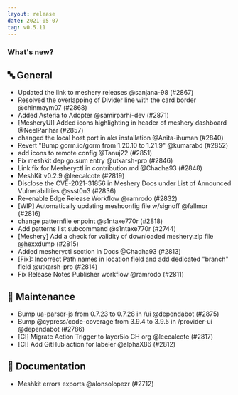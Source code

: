```yaml
---
layout: release
date: 2021-05-07
tag: v0.5.11
---
```


### What's new?

## 🔤 General
- Updated the link to meshery releases @sanjana-98 (#2867)
- Resolved the overlapping of Divider line with the card border   @chinmaym07 (#2868)
- Added Asteria to Adopter  @samirparhi-dev (#2871)
- [MesheryUI] Added icons highlighting in header of meshery dashboard @NeelParihar (#2857)
- changed the local host port in aks installation @Anita-ihuman (#2840)
- Revert "Bump gorm.io/gorm from 1.20.10 to 1.21.9" @kumarabd (#2852)
- add icons to remote config @Tanuj22 (#2851)
- Fix meshkit dep go.sum entry @utkarsh-pro (#2846)
- Link fix for Mesheryctl in contribution.md @Chadha93 (#2848)
- MeshKit v0.2.9 @leecalcote (#2819)
- Disclose the CVE-2021-31856 in Meshery Docs under List of Announced Vulnerabilities @ssst0n3 (#2836)
- Re-enable Edge Release Workflow @ramrodo (#2832)
- [WIP] Automatically updating meshconfig file w/signoff @fallmor (#2816)
- change patternfile enpoint  @s1ntaxe770r (#2818)
- Add patterns list subcommand  @s1ntaxe770r (#2744)
- [Meshery] Add a check for validity of downloaded meshery.zip file @hexxdump (#2815)
- Added mesheryctl section in Docs @Chadha93 (#2813)
- [Fix]: Incorrect Path names in location field and add dedicated "branch" field @utkarsh-pro (#2814)
- Fix Release Notes Publisher workflow @ramrodo (#2811)

## 🧰 Maintenance

- Bump ua-parser-js from 0.7.23 to 0.7.28 in /ui @dependabot (#2875)
- Bump @cypress/code-coverage from 3.9.4 to 3.9.5 in /provider-ui @dependabot (#2786)
- [CI] Migrate Action Trigger to layer5io GH org @leecalcote (#2817)
- [CI] Add GitHub action for labeler  @alphaX86 (#2812)

## 📖 Documentation

- Meshkit errors exports @alonsolopezr (#2712)
